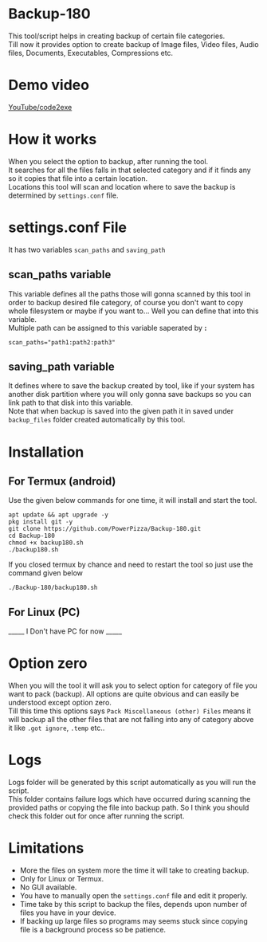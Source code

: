# Backup-180
This tool/script helps in creating backup of certain file categories.  
Till now it provides option to create backup of Image files, Video files, Audio files, Documents, Executables, Compressions etc.

# Demo video
[YouTube/code2exe](https://youtu.be/tQP24TAZvPo?si=dzoAg7oR3hQDAbRN)

# How it works
When you select the option to backup, after running the tool.   
It searches for all the files falls in that selected category and if it finds any so it copies that file into a certain location.  
Locations this tool will scan and location where to save the backup is determined by `settings.conf` file.

# settings.conf File
It has two variables `scan_paths` and `saving_path`

## scan_paths variable
This variable defines all the paths those will gonna scanned by this tool in order to backup desired file category, of course you don't want to copy whole filesystem or maybe if you want to... Well you can define that into this variable.  
Multiple path can be assigned to this variable saperated by **:**
```For example
scan_paths="path1:path2:path3"
```

## saving_path variable
It defines where to save the backup created by tool, like if your system has another disk partition where you will only gonna save backups so you can link path to that disk into this variable.  
Note that when backup is saved into the given path it in saved under `backup_files` folder created automatically by this tool.

# Installation
## For Termux (android)
Use the given below commands for one time, it will install and start the tool.
```
apt update && apt upgrade -y
pkg install git -y
git clone https://github.com/PowerPizza/Backup-180.git
cd Backup-180
chmod +x backup180.sh
./backup180.sh
```
If you closed termux by chance and need to restart the tool so just use the command given below
```
./Backup-180/backup180.sh
```

## For Linux (PC)
_____ I Don't have PC for now _____

# Option zero
When you will the tool it will ask you to select option for category of file you want to pack (backup).
All options are quite obvious and can easily be understood except option zero.  
Till this time this options says `Pack Miscellaneous (other) Files` means it will backup all the other files that are not falling into any of category above it like `.got ignore`, `.temp` etc..

# Logs
Logs folder will be generated by this script automatically as you will run the script.  
This folder contains failure logs which have occurred during scanning the provided paths or copying the file into backup path.
So I think you should check this folder out for once after running the script.

# Limitations
* More the files on system more the time it will take to creating backup.
* Only for Linux or Termux.
* No GUI available.
* You have to manually open the `settings.conf` file and edit it properly.
* Time take by this script to backup the files, depends upon number of files you have in your device.
* If backing up large files so programs may seems stuck since copying file is a background process so be patience.
